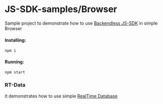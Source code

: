 # JS-SDK-samples/Browser
Sample project to demonstrate how to use [Backendless JS-SDK](https://github.com/Backendless/JS-SDK) in simple Browser

#### Installing:
````
npm i
````

#### Running:
````
npm start
````

### RT-Data
It demonstrates how to use simple [RealTime Database](https://backendless.com/docs/js/rt_overview.html) 


